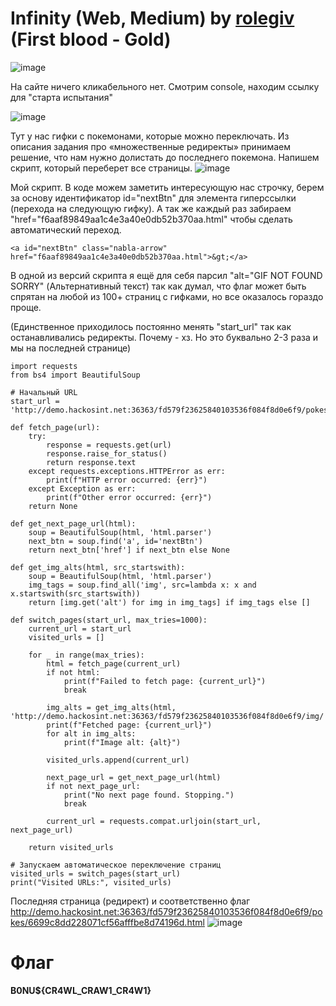 # Infinity (Web, Medium) by [rolegiv](https://github.com/rolegiv) (First blood - Gold)

![image](https://github.com/rolegiv/CTF-Writeups/assets/147992165/9a73d001-ed96-464c-9c4d-7619219404b4)


На сайте ничего кликабельного нет. Смотрим console, находим ссылку для "старта испытания"

![image](https://github.com/rolegiv/CTF-Writeups/assets/147992165/3b88900e-9580-4384-8f4d-ae6db7f1214b)

Тут у нас гифки с покемонами, которые можно переключать. Из описания задания про «множественные редиректы» принимаем решение, что нам нужно долистать до последнего покемона. Напишем скрипт, который переберет все страницы.
![image](https://github.com/rolegiv/CTF-Writeups/assets/147992165/6ac2033e-cd1b-48c2-9f7d-48f79d6edf28)

Мой скрипт.
В коде можем заметить интересующую нас строчку, берем за основу идентификатор id="nextBtn" для элемента гиперссылки (перехода на следующую гифку). А так же каждый раз забираем "href="f6aaf89849aa1c4e3a40e0db52b370aa.html" чтобы сделать автоматический переход.
```
<a id="nextBtn" class="nabla-arrow" href="f6aaf89849aa1c4e3a40e0db52b370aa.html">&gt;</a>
```
В одной из версий скрипта я ещё для себя парсил "alt="GIF NOT FOUND SORRY" (Альтернативный текст) так как думал, что флаг может быть спрятан на любой из 100+ страниц с гифками, но все оказалось гораздо проще.

(Единственное приходилось постоянно менять "start_url" так как останавливались редиректы. Почему - хз. Но это буквально 2-3 раза и мы на последней странице)
```
import requests
from bs4 import BeautifulSoup

# Начальный URL
start_url = 'http://demo.hackosint.net:36363/fd579f23625840103536f084f8d0e6f9/pokes/93f38cf7fb307575fda067ab72813098.html'

def fetch_page(url):
    try:
        response = requests.get(url)
        response.raise_for_status()
        return response.text
    except requests.exceptions.HTTPError as err:
        print(f"HTTP error occurred: {err}")
    except Exception as err:
        print(f"Other error occurred: {err}")
    return None

def get_next_page_url(html):
    soup = BeautifulSoup(html, 'html.parser')
    next_btn = soup.find('a', id='nextBtn')
    return next_btn['href'] if next_btn else None

def get_img_alts(html, src_startswith):
    soup = BeautifulSoup(html, 'html.parser')
    img_tags = soup.find_all('img', src=lambda x: x and x.startswith(src_startswith))
    return [img.get('alt') for img in img_tags] if img_tags else []

def switch_pages(start_url, max_tries=1000):
    current_url = start_url
    visited_urls = []

    for _ in range(max_tries):
        html = fetch_page(current_url)
        if not html:
            print(f"Failed to fetch page: {current_url}")
            break

        img_alts = get_img_alts(html, 'http://demo.hackosint.net:36363/fd579f23625840103536f084f8d0e6f9/img/')
        print(f"Fetched page: {current_url}")
        for alt in img_alts:
            print(f"Image alt: {alt}")

        visited_urls.append(current_url)

        next_page_url = get_next_page_url(html)
        if not next_page_url:
            print("No next page found. Stopping.")
            break

        current_url = requests.compat.urljoin(start_url, next_page_url)

    return visited_urls

# Запускаем автоматическое переключение страниц
visited_urls = switch_pages(start_url)
print("Visited URLs:", visited_urls)
```

Последняя страница (редирект) и соответственно флаг
http://demo.hackosint.net:36363/fd579f23625840103536f084f8d0e6f9/pokes/6699c8dd228071cf56afffbe8d74196d.html
![image](https://github.com/rolegiv/CTF-Writeups/assets/147992165/6863a103-22e0-4d96-95b9-fd97fd34f70c)

# Флаг
**B0NU${CR4WL_CRAW1_CR4W1}**
